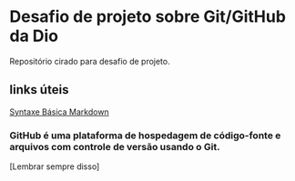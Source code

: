 # Desafio de projeto sobre Git/GitHub da Dio
Repositório cirado para desafio de projeto.

## links úteis
[Syntaxe Básica Markdown](https://www.markdownguide.org/basic-syntax/)

### GitHub é uma plataforma de hospedagem de código-fonte e arquivos com controle de versão usando o Git.
[Lembrar sempre disso]
